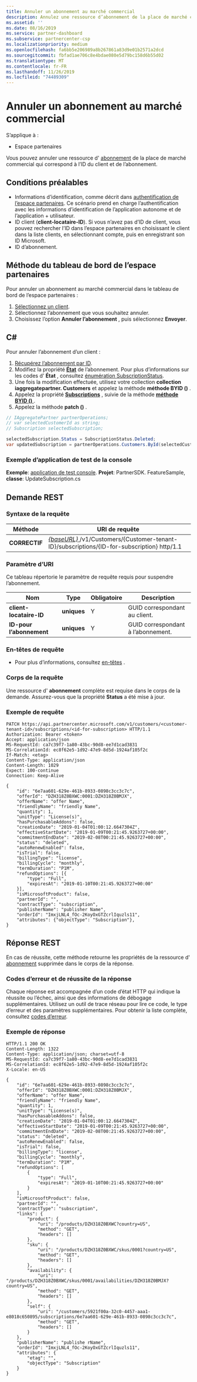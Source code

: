 ```yaml
---
title: Annuler un abonnement au marché commercial
description: Annulez une ressource d’abonnement de la place de marché commercial qui correspond à un ID de client et d’abonnement.
ms.assetid: ''
ms.date: 08/16/2019
ms.service: partner-dashboard
ms.subservice: partnercenter-csp
ms.localizationpriority: medium
ms.openlocfilehash: fa6bb5e206989a8b267861a83d9e01b2571a2dcd
ms.sourcegitcommit: fbfad1ae706c8e4bdae080e5d79bc158d6b55d02
ms.translationtype: MT
ms.contentlocale: fr-FR
ms.lasthandoff: 11/26/2019
ms.locfileid: "74489309"
---
```

# <a name="cancel-a-commercial-marketplace-subscription"></a>Annuler un abonnement au marché commercial

S’applique à :

- Espace partenaires

Vous pouvez annuler une ressource d' [abonnement](subscription-resources.md) de la place de marché commercial qui correspond à l’ID du client et de l’abonnement.

## <a name="prerequisites"></a>Conditions préalables

- Informations d’identification, comme décrit dans [authentification de l’espace partenaires](partner-center-authentication.md). Ce scénario prend en charge l’authentification avec les informations d’identification de l’application autonome et de l’application + utilisateur.
- ID client (**client-locataire-ID**). Si vous n’avez pas d’ID de client, vous pouvez rechercher l’ID dans l’espace partenaires en choisissant le client dans la liste clients, en sélectionnant compte, puis en enregistrant son ID Microsoft.
- ID d’abonnement.

## <a name="partner-center-dashboard-method"></a>Méthode du tableau de bord de l’espace partenaires

Pour annuler un abonnement au marché commercial dans le tableau de bord de l’espace partenaires :

1. [Sélectionnez un client](get-a-customer-by-name.md).
2. Sélectionnez l’abonnement que vous souhaitez annuler.
3. Choisissez l’option **Annuler l’abonnement** , puis sélectionnez **Envoyer**.

## <a name="c"></a>C#

Pour annuler l’abonnement d’un client :

1. [Récupérez l’abonnement par ID](get-a-subscription-by-id.md).
2. Modifiez la propriété [**État**](https://docs.microsoft.com/dotnet/api/microsoft.store.partnercenter.models.subscriptions.subscription.status) de l’abonnement. Pour plus d’informations sur les codes d' **État** , consultez [énumération SubscriptionStatus](https://docs.microsoft.com/dotnet/api/microsoft.store.partnercenter.models.subscriptions.subscriptionstatus).
3. Une fois la modification effectuée, utilisez votre collection **collection iaggregatepartner. Customers** et appelez la méthode **méthode BYID ()** .
4. Appelez la propriété [**Subscriptions**](https://docs.microsoft.com/dotnet/api/microsoft.store.partnercenter.customers.icustomer.subscriptions) , suivie de la méthode [**méthode BYID ()** ](https://docs.microsoft.com/dotnet/api/microsoft.store.partnercenter.subscriptions.isubscriptioncollection.byid) .
5. Appelez la méthode **patch ()** .

``` csharp
// IAggregatePartner partnerOperations;
// var selectedCustomerId as string;
// Subscription selectedSubscription;

selectedSubscription.Status = SubscriptionStatus.Deleted;
var updatedSubscription = partnerOperations.Customers.ById(selectedCustomerId).Subscriptions.ById(selectedSubscription.Id).Patch(selectedSubscription);
```

### <a name="sample-console-test-app"></a>Exemple d’application de test de la console

**Exemple**: [application de test console](console-test-app.md). **Projet**: PartnerSDK. FeatureSample, **classe**: UpdateSubscription.cs

## <a name="rest-request"></a>Demande REST

### <a name="request-syntax"></a>Syntaxe de la requête

| Méthode    | URI de requête                                                                                                                |
|-----------|----------------------------------------------------------------------------------------------------------------------------|
| **CORRECTIF** | [ *{baseURL}* ](partner-center-rest-urls.md)/v1/Customers/{Customer-tenant-ID}/subscriptions/{ID-for-subscription} http/1.1 |

### <a name="uri-parameter"></a>Paramètre d’URI

Ce tableau répertorie le paramètre de requête requis pour suspendre l’abonnement.

| Nom                    | Type     | Obligatoire | Description                               |
|-------------------------|----------|----------|-------------------------------------------|
| **client-locataire-ID**  | **uniques** | Y        | GUID correspondant au client.     |
| **ID-pour l’abonnement** | **uniques** | Y        | GUID correspondant à l’abonnement. |

### <a name="request-headers"></a>En-têtes de requête

- Pour plus d’informations, consultez [en-têtes](headers.md) .

### <a name="request-body"></a>Corps de la requête

Une ressource d' **abonnement** complète est requise dans le corps de la demande. Assurez-vous que la propriété **Status** a été mise à jour.

### <a name="request-example"></a>Exemple de requête

```http
PATCH https://api.partnercenter.microsoft.com/v1/customers/<customer-tenant-id>/subscriptions/<id-for-subscription> HTTP/1.1
Authorization: Bearer <token>
Accept: application/json
MS-RequestId: ca7c39f7-1a80-43bc-90d8-ee7d1cad3831
MS-CorrelationId: ec8f62e5-1d92-47e9-8d5d-1924af105f2c
If-Match: <etag>
Content-Type: application/json
Content-Length: 1029
Expect: 100-continue
Connection: Keep-Alive

{
    "id": "6e7aa601-629e-461b-8933-0898c3cc3c7c",
    "offerId": "DZH318Z0BXWC:0001:DZH318Z0BMJX",
    "offerName": "offer Name",
    "friendlyName": "friendly Name",
    "quantity": 1,
    "unitType": "License(s)",
    "hasPurchasableAddons": false,
    "creationDate": "2019-01-04T01:00:12.6647304Z",
    "effectiveStartDate": "2019-01-09T00:21:45.9263727+00:00",
    "commitmentEndDate": "2019-02-08T00:21:45.9263727+00:00",
    "status": "deleted",
    "autoRenewEnabled": false,
    "isTrial": false,
    "billingType": "license",
    "billingCycle": "monthly",
    "termDuration": "P1M",
    "refundOptions": [{
        "type": "Full",
        "expiresAt": "2019-01-10T00:21:45.9263727+00:00"
    }],
    "isMicrosoftProduct": false,
    "partnerId": "",
    "contractType": "subscription",
    "publisherName": "publisher Name",
    "orderId": "ImxjLNL4_fOc-2KoyOxGTZcrlIquzls11",
    "attributes": {"objectType": "Subscription"},
}
```

## <a name="rest-response"></a>Réponse REST

En cas de réussite, cette méthode retourne les propriétés de la ressource d' [abonnement](subscription-resources.md) supprimée dans le corps de la réponse.

### <a name="response-success-and-error-codes"></a>Codes d’erreur et de réussite de la réponse

Chaque réponse est accompagnée d’un code d’état HTTP qui indique la réussite ou l’échec, ainsi que des informations de débogage supplémentaires. Utilisez un outil de trace réseau pour lire ce code, le type d’erreur et des paramètres supplémentaires. Pour obtenir la liste complète, consultez [codes d’erreur](error-codes.md).

### <a name="response-example"></a>Exemple de réponse

```http
HTTP/1.1 200 OK
Content-Length: 1322
Content-Type: application/json; charset=utf-8
MS-RequestId: ca7c39f7-1a80-43bc-90d8-ee7d1cad3831
MS-CorrelationId: ec8f62e5-1d92-47e9-8d5d-1924af105f2c
X-Locale: en-US

{
    "id": "6e7aa601-629e-461b-8933-0898c3cc3c7c",
    "offerId": "DZH318Z0BXWC:0001:DZH318Z0BMJX",
    "offerName": "offer Name",
    "friendlyName": "friendly Name",
    "quantity": 1,
    "unitType": "License(s)",
    "hasPurchasableAddons": false,
    "creationDate": "2019-01-04T01:00:12.6647304Z",
    "effectiveStartDate": "2019-01-09T00:21:45.9263727+00:00",
    "commitmentEndDate": "2019-02-08T00:21:45.9263727+00:00",
    "status": "deleted",
    "autoRenewEnabled": false,
    "isTrial": false,
    "billingType": "license",
    "billingCycle": "monthly",
    "termDuration": "P1M",
    "refundOptions": [
        {
            "type": "Full",
            "expiresAt": "2019-01-10T00:21:45.9263727+00:00"
        }
    ],
    "isMicrosoftProduct": false,
    "partnerId": "",
    "contractType": "subscription",
    "links": {
        "product": {
            "uri": "/products/DZH318Z0BXWC?country=US",
            "method": "GET",
            "headers": []
        },
        "sku": {
            "uri": "/products/DZH318Z0BXWC/skus/0001?country=US",
            "method": "GET",
            "headers": []
        },
        "availability": {
            "uri": "/products/DZH318Z0BXWC/skus/0001/availabilities/DZH318Z0BMJX?country=US",
            "method": "GET",
            "headers": []
        },
        "self": {
            "uri": "/customers/5921f00a-32c0-4457-aaa1-e8018c650895/subscriptions/6e7aa601-629e-461b-8933-0898c3cc3c7c",
            "method": "GET",
            "headers": []
        }
    },
    "publisherName": "publishe rName",
    "orderId": "ImxjLNL4_fOc-2KoyOxGTZcrlIquzls11",
    "attributes": {
        "etag": "",
        "objectType": "Subscription"
    }
}
```
